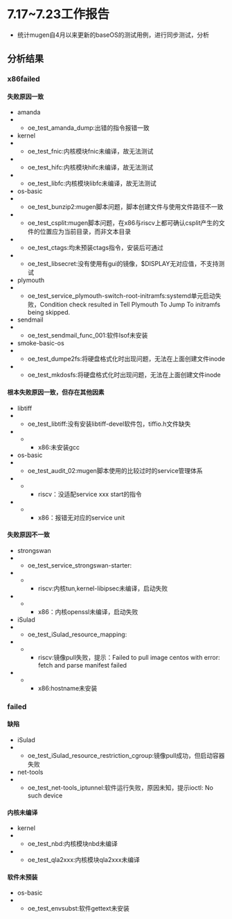 # 7.17~7.23工作报告
- 统计mugen自4月以来更新的baseOS的测试用例，进行同步测试，分析
## 分析结果
### x86failed
#### 失败原因一致
- amanda
- - oe_test_amanda_dump:出错的指令报错一致
- kernel
- - oe_test_fnic:内核模块fnic未编译，故无法测试
- - oe_test_hifc:内核模块hifc未编译，故无法测试
- - oe_test_libfc:内核模块libfc未编译，故无法测试
- os-basic
- - oe_test_bunzip2:mugen脚本问题，脚本创建文件与使用文件路径不一致
- - oe_test_csplit:mugen脚本问题，在x86与riscv上都可确认csplit产生的文件的位置应为当前目录，而非文本目录
- - oe_test_ctags:均未预装ctags指令，安装后可通过
- - oe_test_libsecret:没有使用有gui的镜像，$DISPLAY无对应值，不支持测试
- plymouth
- - oe_test_service_plymouth-switch-root-initramfs:systemd单元启动失败，Condition check resulted in Tell Plymouth To Jump To initramfs being skipped.
- sendmail
- - oe_test_sendmail_func_001:软件lsof未安装
- smoke-basic-os
- - oe_test_dumpe2fs:将硬盘格式化时出现问题，无法在上面创建文件inode
- - oe_test_mkdosfs:将硬盘格式化时出现问题，无法在上面创建文件inode
#### 根本失败原因一致，但存在其他因素
- libtiff
- - oe_test_libtiff:没有安装libtiff-devel软件包，tiffio.h文件缺失
- - - x86:未安装gcc
- os-basic
- - oe_test_audit_02:mugen脚本使用的比较过时的service管理体系
- - - riscv：没适配service xxx start的指令
- - - x86：报错无对应的service unit
#### 失败原因不一致
- strongswan
- - oe_test_service_strongswan-starter:
- - - riscv:内核tun,kernel-libipsec未编译，启动失败
- - - x86：内核openssl未编译，启动失败
- iSulad
- - oe_test_iSulad_resource_mapping:
- - - riscv:镜像pull失败，提示：Failed to pull image centos with error: fetch and parse manifest failed
- - - x86:hostname未安装

### failed
#### 缺陷
- iSulad
- - oe_test_iSulad_resource_restriction_cgroup:镜像pull成功，但启动容器失败
- net-tools
- - oe_test_net-tools_iptunnel:软件运行失败，原因未知，提示ioctl: No such device
#### 内核未编译
- kernel
- - oe_test_nbd:内核模块nbd未编译
- - oe_test_qla2xxx:内核模块qla2xxx未编译
#### 软件未预装
- os-basic
- - oe_test_envsubst:软件gettext未安装
